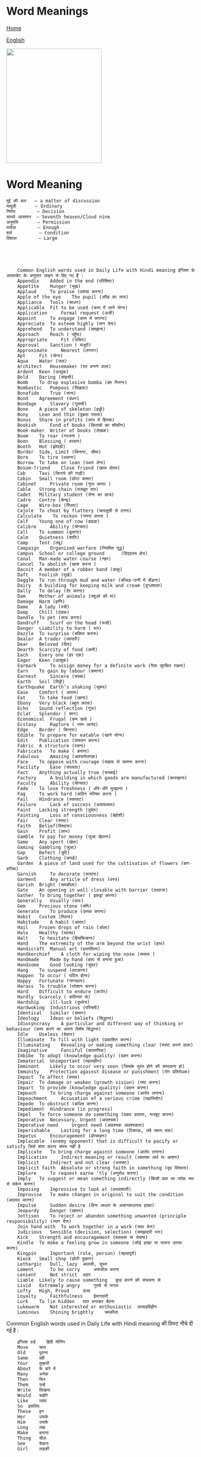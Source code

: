 # Word Meanings


[Home](all-files-links.md)

[English](all-english-links.md)


<img src="https://i0.wp.com/www.rbsesolutions.com/wp-content/uploads/2019/05/RBSE-Class-8-English-Vocabulary-Word-Meanings-1.png?resize=350%2C633" width="250" height="300">




# Word Meaning

    मुद्दे की बात   – a matter of discussion
    मामूली       – Ordinary
    निर्णय        – Decision
    सातवें आसमान  – Seventh heaven/Cloud nine
    अनुमति       – Permission
    पर्याप्त        – Enough
    शर्त          – Condition
    विशाल        – Large





        Common English words used in Daily Life with Hindi meaning इंग्लिश के अल्फ़ाबेट के अनुसार लाइन से दिए गए हैं :
        Appendix 	Added in the end (परिशिष्ट)
        Appetite 	Hunger (भूख)
        Applaud 	To praise (प्रशंसा करना)
        Apple of the eye 	The pupil (आँख का तारा)
        Appliance 	Tools (साधन)
        Applicable 	Fit to be used (काम में लाने योग्य)
        Application 	Formal request (अर्जी)
        Appoint 	To engage (काम में लगाना)
        Appreciate 	To esteem highly (मान देना)
        Apprehend 	To understand (समझना)
        Approach 	Reach ( पहुँच)
        Appropriate 	Fit (उचित)
        Approval 	Sanction ( मंजूरी)
        Approximate 	Nearest (लगभग)
        Apt 	Fit (योग्य) 
        Aqua 	Water (जल)
        Architect 	Housemaker (घर बनाने वाला)
        Ardent 	Keen (उत्सुक) 
        Bold 	Daring (साहसी)
        Bomb 	To drop explosive bomba (बम गिराना)
        Bombastic 	Pompous (दिखावा)
        Bonafide 	True (सत्य) 
        Bond 	Agreement (बंधन)
        Bondage 	Slavery (गुलामी)
        Bone 	A piece of skeleton (हड्डी)
        Bony 	Lean and thin (दुबला पतला)
        Bonus 	Share in profits (लाभ में हिस्सा)
        Bookish 	Fond of books (किताबों का शौकीन)
        Book-maker 	Writer of books (लेखक)
        Boom 	To roar (गरजना )
        Boon 	Blessing ( वरदान)
        Booth 	Hut (झोपड़ी)
        Border 	Side, Limit (किनारा, सीमा)
        Bore 	To tire (थकना)
        Borrow 	To take on loan (उधार लेना)
        Bosom-friend 	Close friend (खास दोस्त)
        Cab 	Taxi (किराये की गाड़ी)
        Cabin 	Small room (छोटा कमरा)
        Cabinet 	Private room (गुप्त कमरा ) 
        Cable 	Strong chain (मजबूत तार)
        Cadet 	Military student (सेना का छात्र)
        Cadre 	Centre (केन्द्र) 
        Cage 	Wire-box (पिंजरा)
        Cajole 	To cheat by flattery (चापलूसी से ठगना)
        Calculate 	 To reckon (गणना करना )
        Calf 	Young one of cow (बछड़ा)
        Calibre 	Ability (योग्यता)
        Call 	To summon (बुलाना) 
        Calm 	Quietness (शांति)
        Camp 	Tent (तंबू)
        Campaign 	Organised warfare (नियमित युद्ध)
        Campus 	School or college ground      (विद्यालय क्षेत्र) 
        Canal 	Man-made water course (नहर)
        Cancel 	To abolish (खत्म करना )
        Dacoit 	A member of a robber band (डाकू)
        Daft 	Foolish (मूर्ख)
        Daggle 	To run through mud and water (कीचड़-पानी में दौड़ना)
        Dairy 	A building for keeping milk and cream (दुग्धशाला)
        Dally 	To delay (देर करना)
        Dam 	Mother of animals (पशुओं की मां)
        Damage 	Harm (हानि)
        Dame 	A lady (स्त्री)
        Damp 	Chill (ठंडक)
        Dandle 	To pet (लाड करना)
        Dandruff 	Scurf on the head (रूसी)
        Danger 	Liability to harm ( भय)
        Dazzle 	To surprise (चकित करना)
        Dealer 	A trader (व्यापारी)
        Dear 	Beloved (प्रिय)
        Dearth 	Scarcity of food (कमी)
        Each 	Every one (हर एक)
        Eager 	Keen (उत्सुक)
        Earmark 	To assign money for a definite work (पैसा सुरक्षित रखना)
        Earn 	To gain by labour (कमाना)
        Earnest 	Sincere (सच्चा)
        Earth 	Soil (मिट्टी)
        Earthquake 	Earth’s shaking (भूकंप)
        Ease 	Comfort ( आराम)
        Eat 	To take food (खाना)
        Ebony 	Very black (बहुत काला)
        Echo 	Sound reflection (गूंज)
        Eclat 	Splendor ( शान)
        Economical 	Frugal (कम खर्च )
        Ecstasy 	Rapture ( परम आनंद)
        Edge 	Border ( किनारा)
        Edible 	To prepare for eatable (खाने योग्य) 
        Edit 	Publication (संपादन करना)
        Fabric 	A structure (रचना)
        Fabricate 	To make ( बनाना)
        Fabulous 	Amazing (आश्चर्यजनक)
        Face 	To oppose with courage (साहस से सामना करना)
        Facility 	Ease (सरलता)
        Fact 	Anything actually true (सच्चाई)
        Factory 	A building in which goods are manufactured (कारखाना)
        Faculty 	Ability (योग्यता)
        Fade 	To lose freshness ( धीरे-धीरे मुरझाना )
        Fag 	To work hard (कठिन परिश्रम करना )
        Fail 	Hindrance (रुकावट)
        Failure 	Lack of success (असफलता)
        Faint 	Lacking strength (दुर्बल)
        Fainting 	Loss of consciousness (बेहोशी)
        Fair 	Clear (स्पष्ट) 
        Faith 	Belief(विश्वास) 
        Gain 	Profit (लाभ)
        Gamble 	To pay for money (जुआ खेलना)
        Game 	Any sport (खेल)
        Gaming 	Gambling (जुआ)
        Gap 	Defect (त्रुटि) 
        Garb 	Clothing (कपड़े)
        Garden 	A piece of land used for the cultivation of flowers (बाग-बगीचा)
        Garnish 	To decorate (सजाना)
        Garment 	Any article of dress (वस्त्र)
        Garish 	Bright (चमकीला)
        Gate 	An opening in wall closable with barrier (दरवाजा)
        Gather 	To bring together ( इकट्ठा करना)
        Generally 	Usually (प्रायः) 
        Gem 	Precious stone (मणि)
        Generate 	To produce (उत्पन्न करना)
        Habit 	Custom (रिवाज)
        Habitude 	A habit (आदत)
        Hail 	Frozen drops of rain (ओला)
        Hale 	Healthy (स्वस्थ)
        Halt 	To hesitate (हिचकिचाना)
        Hand 	The extremity of the arm beyond the wrist (हाथ)
        Handicraft 	Manual art (हस्तशिल्प)
        Handkerchief 	A cloth for wiping the nose (रूमाल )
        Handmade 	Made by hand (हाथ से बनाया हुआ)
        Handsome 	Good looking (सुंदर)
        Hang 	To suspend (लटकाना)
        Happen 	To occur ( घटित होना)
        Happy 	Fortunate (नाग्यवान)
        Harass 	To trouble (परेशान करना)
        Hard 	Difficult to endure (कटोर)
        Hardly 	Scarcely ( कठिनता से)
        Hardship 	ill-luck (दुर्भाग्य)
        Hardwoking 	Industrious (परिश्रमी)
        Identical 	Similar (समान) 
        Ideology 	Ideas or beliefs (सिद्धान्त) 
        Idiosyncrasy 	A particular and different way of thinking or behaviour (काम करने का अपना विशेष सिद्धान्त) 
        Idle 	Useless (बेकार) 
        Illuminate 	To fill with light (प्रकाशित करना) 
        Illuminating 	Revealing or making something clear (स्पष्ट करने वाला) 
        Imaginative 	Fanciful (काल्पनिक) 
        Imbibe 	To adopt (knowledge quality) (ग्रहण करना) 
        Immaterial 	Unimportant (महत्वहीन) 
        Imminent 	Likely to occur very soon (जिसके तुरंत होने की सम्भावना हो) 
        Immunity 	Protection against disease or punishment (रोग प्रतिरोधक) 
        Impact 	To affect (प्रभाव) 
        Impair 	To damage or weaken (growth vision) (नष्ट करना) 
        Impart 	To provide (knowledge quality) (प्रदान करना) 
        Impeach 	To bring charge against someone (आरोप लगाना) 
        Impeachment 	Accusation of a serious crime (महाभियोग) 
        Impede 	To obstruct (बाधित करना) 
        Impediment 	Hindrance (in progress)
        Impel 	To force someone do something (दबाव डालना, मजबूर करना) 
        Imperative 	Necessary, Urgent (आवश्यक) 
        Imperative need 	Urgent need (आवश्यक आवश्यकता) 
        Imperishable 	Lasting for a long time (टिकाऊ, लंबे समय तक) 
        Impetus 	Encouragement (प्रोत्साहन) 
        Implacable 	(enemy opponent) that is difficult to pacify or satisfy जिसे शांत करना संमय नहीं है
        Implicate 	To bring charge against someone (आरोप लगाना) 
        Implication 	Indirect meaning or result (अप्रत्यक्ष अर्थ या आशय) 
        Implicit 	Indirect and not clear (अस्पष्ट) 
        Implicit faith 	Absolute or strong faith in something (दृढ विश्वास) 
        Implore 	To request earne ‘tly (अनुरोध करना) 
        Imply 	To suggest or mean something indirectly (किसी बात का परोक्ष रूप से संकेत करना) 
        Imposing 	Impressive to look at (प्रभावशाली) 
        Improvise 	To make changes in original to suit the condition (बदलाव करना) 
        Impulse 	Sudden desire (बिना आधार के अचानकउत्पन्न इच्छा) 
        Jeopardy 	Danger (खतरा) 
        Jettison 	To reject or abandon something unwanted (principle responsibility) (त्याग देना) 
        Join hand with 	To work together in a work (साथ देना) 
        Judicious 	Sensible (decision, selection) (समझदारी भरा) 
        Kick 	Strength and encouragement (प्रसन्नता या रोमांच) 
        Kindle 	To make a feeling grow in someone (कोई इच्छा या भावना उत्पन्न करना) 
        Kingpin 	Important (role, person) (महत्वपूर्ण) 
        Kiosk 	Small shop (छोटी दुकान) 
        Lethargic 	Dull, lazy 	आलसी, सुस्त
        Lament  	To be sorry 	अफसोस करना
        Lenient 	Not strict 	उदार
        Liable 	Likely to cause something 	कुछ करने की संभावना से
        Livid 	Extremely angry 	गुस्से से पागल
        Lofty 	High, Proud 	ऊंचा
        Loyalty 	Faithfulness 	ईमानदारी
        Lurk 	To lie hidden 	घात लगाकर बैठना
        Lukewarm 	Not interested or enthusiastic 	उत्साहविहीन
        Luminous 	Shining brightly 	चमकीला



Common English words used in Daily Life with Hindi meaning की लिस्ट नीचे दी गई है :

        इंग्लिश वर्ड 	हिंदी मीनिंग
        Move 	चाल
        Old 	पुराना
        Same 	वही
        Your 	तुम्हारी
        About 	के बारे में 
        Many 	अनेक
        Then 	फिर
        Them 	उन्हें
        Write 	लिखना
        Would 	चाहेंगे
        Like 	पसंद
        So 	इसलिए
        These 	इन
        Her 	उसके
        Him 	उसके
        Long 	लंबा
        Make 	बनाना
        Thing 	चीज़
        See 	देखना
        Girl 	लड़की 

